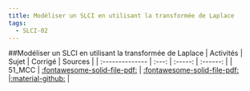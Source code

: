 ```yaml
---
title: Modéliser un SLCI en utilisant la transformée de Laplace 
tags:
  - SLCI-02
---
```

[comment]: <> (Généré automatiquement par make_all_activites.py, creation_fichiers_activites)

##Modéliser un SLCI en utilisant la transformée de Laplace 
| Activités | Sujet | Corrigé | Sources  | 
| :-------------- | :---: | :-----: | :------: | 
| 51_MCC | [:fontawesome-solid-file-pdf:](https://xpessoles-cpge.fr/pdf/SLCI-02_51_MCC_Sujet.pdf) | [:fontawesome-solid-file-pdf:](https://xpessoles-cpge.fr/pdf/SLCI-02_51_MCC_Sujet.pdf) |[:material-github:](https://github.com/xpessoles/PSI_ExercicesCompetences/tree/main/) |  

